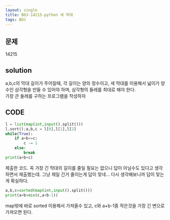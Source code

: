```yaml
---
layout: single
title: BOJ-14215-python 세 막대
tags: BOJ
---
```


## 문제  
14215

## solution  
a,b,c의 막대 길이가 주어질때, 각 길이는 양의 정수이고, 세 막대를 이용해서 넓이가 양수인 삼각형을 만들 수 있어야 하며, 삼각형의 둘레를 최대로 해야 한다.  
가장 큰 둘레를 구하는 프로그램을 작성하자

## CODE  

```python
l = list(map(int,input().split()))
l.sort();a,b,c = l[0],l[1],l[2]
while(True):
    if a+b<=c:
        c -= 1
    else:
        break
print(a+b+c)
```
제출한 코드. 꼭 가장 긴 막대의 길이를 줄일 필요는 없으니 답이 아닐수도 있다고 생각하면서 제출했는데. 그냥 제일 긴거 줄이는게 답이 맞네... 다시 생각해보니까 답이 맞는게 확실하다.

```python
a,b,c=sorted(map(int,input().split()))
print(a+b+min(c,a+b-1))
```
map밖에 바로 sorted 이용해서 가져올수 있고, c와 a+b-1중 작은것을 가장 긴 변으로 가져오면 된다.